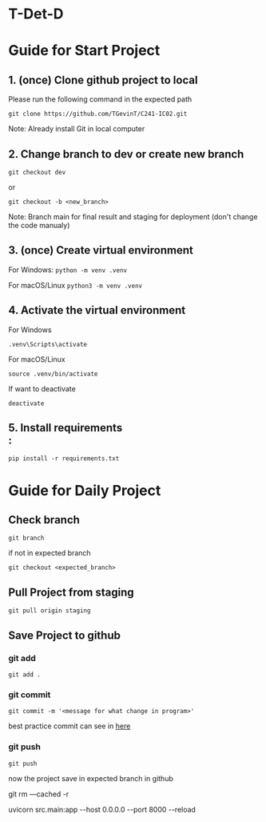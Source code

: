 # T-Det-D

# Guide for Start Project

## 1. (once) Clone github project to local <br>
Please run the following command in the expected path
 
`git clone https://github.com/TGevinT/C241-IC02.git`

Note: Already install Git in local computer

## 2. Change branch to dev or create new branch <br>
`git checkout dev`

or

`git checkout -b <new_branch>`

Note: Branch main for final result and staging for deployment (don't change the code manualy)

## 3. (once) Create virtual environment <br>
For Windows:
`python -m venv .venv`

For macOS/Linux
`python3 -m venv .venv`

## 4. Activate the virtual environment<br>
For Windows

`.venv\Scripts\activate`

For macOS/Linux

`source .venv/bin/activate`

If want to deactivate

`deactivate`

## 5. Install requirements <br>:
    pip install -r requirements.txt

# Guide for Daily Project

## Check branch <br>
`git branch`

if not in expected branch

`git checkout <expected_branch>`

## Pull Project from staging <br>
`git pull origin staging`

## Save Project to github <br>
### git add
`git add .`

### git commit
`git commit -m '<message for what change in program>'`

best practice commit can see in [here](https://www.freecodecamp.org/news/writing-good-commit-messages-a-practical-guide/)

### git push
`git push`

now the project save in expected branch in github

git rm —cached -r

uvicorn src.main:app --host 0.0.0.0 --port 8000 --reload




